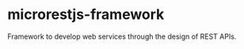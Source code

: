 microrestjs-framework
=====================

Framework to develop web services through the design of REST APIs.